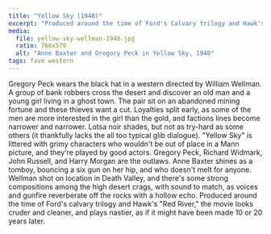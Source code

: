 ```yaml
---
title: "Yellow Sky (1948)"
excerpt: "Produced around the time of Ford's Calvary trilogy and Hawk's \"Red River,\" but the movie plays as if it might have been made 10 or 20 years later."
media:
  file: yellow-sky-wellman-1948.jpg
  ratio: 768x578
  alt: "Anne Baxter and Gregory Peck in Yellow Sky, 1948"
tags: fave western
---
```

Gregory Peck wears the black hat in a western directed by William Wellman. A group of bank robbers cross the desert and discover an old man and a young girl living in a ghost town. The pair sit on an abandoned mining fortune and these thieves want a cut. Loyalties split early, as some of the men are more interested in the girl than the gold, and factions lines become narrower and narrower. Lotsa noir shades, but not as try-hard as some others (it thankfully lacks the all too typical glib dialogue). "Yellow Sky" is littered with grimy characters who wouldn't be out of place in a Mann picture, and they're played by good actors. Gregory Peck, Richard Widmark, John Russell, and Harry Morgan are the outlaws. Anne Baxter shines as a tomboy, bouncing a six gun on her hip, and who doesn't melt for anyone. Wellman shot on location in Death Valley, and there's some strong compositions among the high desert crags, with sound to match, as voices and gunfire reverberate off the rocks with a hollow echo. Produced around the time of Ford's calvary trilogy and Hawk's "Red River," the movie looks cruder and cleaner, and plays nastier, as if it  might have been made 10 or 20 years later.
